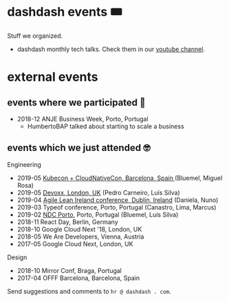 # dashdash events 🎟
Stuff we organized.
- dashdash monthly tech talks. Check them in our [youtube channel](https://www.youtube.com/channel/UCQUmiIyETHv8ccZLdsvNzdA).

# external events

## events where we participated 📣

- 2018-12 ANJE Business Week, Porto, Portugal
    - HumbertoBAP talked about starting to scale a business

## events which we just attended 🤓

Engineering
- 2019-05 [Kubecon + CloudNativeCon, Barcelona, Spain
](https://github.com/dashdash/company/blob/master/global%20hr%20processes%20%26%20policies/Training/2019-05%20Kubecon/kubecon.md) (Bluemel, Miguel Rosa)
- 2019-05 [Devoxx, London, UK](https://github.com/dashdash/company/blob/master/global%20hr%20processes%20%26%20policies/Training/2019-05%20Devoxx/devoxx-uk.md) (Pedro Carneiro, Luís
Silva)
- 2019-04 [Agile Lean Ireland conference, Dublin, Ireland](https://github.com/dashdash/company/blob/master/global%20hr%20processes%20%26%20policies/Training/2019-04%20Agile%20Lean%20Ireland/event_ALI2019.md) (Daniela, Nuno)
- 2019-03 Typeof conference, Porto, Portugal (Canastro, Lima, Marcus)
- 2019-02 [NDC Porto](https://github.com/dashdash/company/blob/master/global%20hr%20processes%20%26%20policies/Training/2019-02%20NDC%20Porto/ndc-porto.md), Porto, Portugal (Bluemel, Luís Silva)
- 2018-11 React Day, Berlin, Germany
- 2018-10 Google Cloud Next '18, London, UK
- 2018-05 We Are Developers, Vienna, Austria
- 2017-05 Google Cloud Next, London, UK

Design
- 2018-10 Mirror Conf, Braga, Portugal
- 2017-04 OFFF Barcelona, Barcelona, Spain

Send suggestions and comments to `hr @ dashdash . com`.
